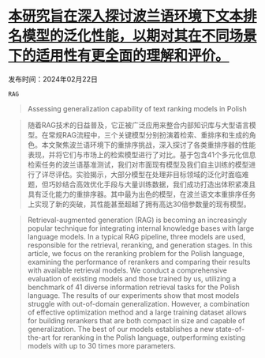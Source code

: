 # [本研究旨在深入探讨波兰语环境下文本排名模型的泛化性能，以期对其在不同场景下的适用性有更全面的理解和评价。](https://arxiv.org/abs/2402.14318)

发布时间：2024年02月22日

`RAG`

> Assessing generalization capability of text ranking models in Polish

> 随着RAG技术的日益普及，它正被广泛应用来整合内部知识库与大型语言模型。在常规RAG流程中，三个关键模型分别扮演着检索、重排序和生成的角色。本文聚焦波兰语环境下的重排序挑战，深入探讨了各类重排序器的性能表现，并将它们与市场上的检索模型进行了对比。基于包含41个多元化信息检索任务的波兰语基准测试，我们对市面现有模型及我们自主训练的模型进行了详尽评估。实验揭示，大部分模型在处理非目标领域的泛化时面临难题，但巧妙结合高效优化手段与大量训练数据，我们成功打造出体积紧凑且具有泛化能力的重排序器。其中最为出色的模型，在波兰语文本重排序任务上实现了新的突破，其性能甚至超越了拥有高达30倍参数量的现有模型。

> Retrieval-augmented generation (RAG) is becoming an increasingly popular technique for integrating internal knowledge bases with large language models. In a typical RAG pipeline, three models are used, responsible for the retrieval, reranking, and generation stages. In this article, we focus on the reranking problem for the Polish language, examining the performance of rerankers and comparing their results with available retrieval models. We conduct a comprehensive evaluation of existing models and those trained by us, utilizing a benchmark of 41 diverse information retrieval tasks for the Polish language. The results of our experiments show that most models struggle with out-of-domain generalization. However, a combination of effective optimization method and a large training dataset allows for building rerankers that are both compact in size and capable of generalization. The best of our models establishes a new state-of-the-art for reranking in the Polish language, outperforming existing models with up to 30 times more parameters.